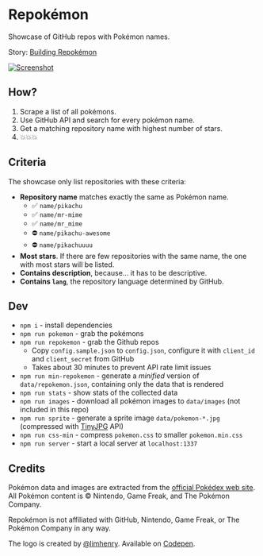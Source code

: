 Repokémon
===

Showcase of GitHub repos with Pokémon names.

Story: [Building Repokémon](https://cheeaun.com/blog/2016/08/building-repokemon/)

[![Screenshot](screenshot.png)](https://cheeaun.github.io/repokemon/)

How?
---

1. Scrape a list of all pokémons.
2. Use GitHub API and search for every pokémon name.
3. Get a matching repository name with highest number of stars.
4. 💥💥💥

Criteria
---

The showcase only list repositories with these criteria:

- **Repository name** matches exactly the same as Pokémon name.
  - ✅ `name/pikachu`
  - ✅ `name/mr-mime`
  - ✅ `name/mr_mime`
  - ⛔️ `name/pikachu-awesome`
  - ⛔️ `name/pikachuuuu`
- **Most stars**. If there are few repositories with the same name, the one with most stars will be listed.
- **Contains description**, because... it has to be descriptive.
- **Contains `lang`**, the repository language determined by GitHub.

Dev
---

- `npm i` - install dependencies
- `npm run pokemon` - grab the pokémons
- `npm run repokemon` - grab the Github repos
  - Copy `config.sample.json` to `config.json`, configure it with `client_id` and `client_secret` from GitHub
  - Takes about 30 minutes to prevent API rate limit issues
- `npm run min-repokemon` - generate a *minified* version of `data/repokemon.json`, containing only the data that is rendered
- `npm run stats` - show stats of the collected data
- `npm run images` - download all pokémon images to `data/images` (not included in this repo)
- `npm run sprite` - generate a sprite image `data/pokemon-*.jpg` (compressed with [TinyJPG](https://tinyjpg.com/) API)
- `npm run css-min` - compress `pokemon.css` to smaller `pokemon.min.css`
- `npm run server` - start a local server at `localhost:1337`

Credits
---

Pokémon data and images are extracted from the [official Pokédex web site](http://www.pokemon.com/us/pokedex/). All Pokémon content is © Nintendo, Game Freak, and The Pokémon Company.

Repokémon is not affiliated with GitHub, Nintendo, Game Freak, or The Pokémon Company in any way.

The logo is created by [@limhenry](https://github.com/limhenry). Available on [Codepen](http://codepen.io/limhenry/full/rLYkWY/).
